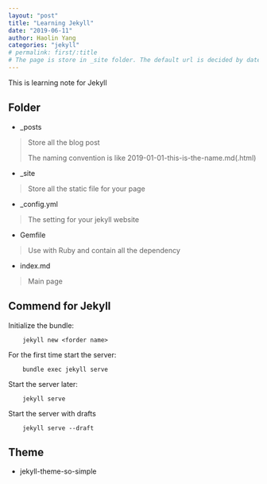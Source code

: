 ```yaml
---
layout: "post"
title: "Learning Jekyll"
date: "2019-06-11"
author: Haolin Yang
categories: "jekyll"
# permalink: first/:title
# The page is store in _site folder. The default url is decided by date. However the url will be change when you have categories. Permalink can decided the url ultimately if that exist.
---
```


This is learning note for Jekyll

## Folder

* _posts

> Store all the blog post
>
> The naming convention is like 2019-01-01-this-is-the-name.md(.html)

* _site

> Store all the static file for your page

* _config.yml

> The setting for your jekyll website

* Gemfile

> Use with Ruby and contain all the dependency

* index.md

> Main page

## Commend for Jekyll

Initialize the bundle:
```
    jekyll new <forder name>
```

For the first time start the server:
```
    bundle exec jekyll serve
```

Start the server later:
```
    jekyll serve
```

Start the server with drafts
```
    jekyll serve --draft
```

## Theme

* jekyll-theme-so-simple
